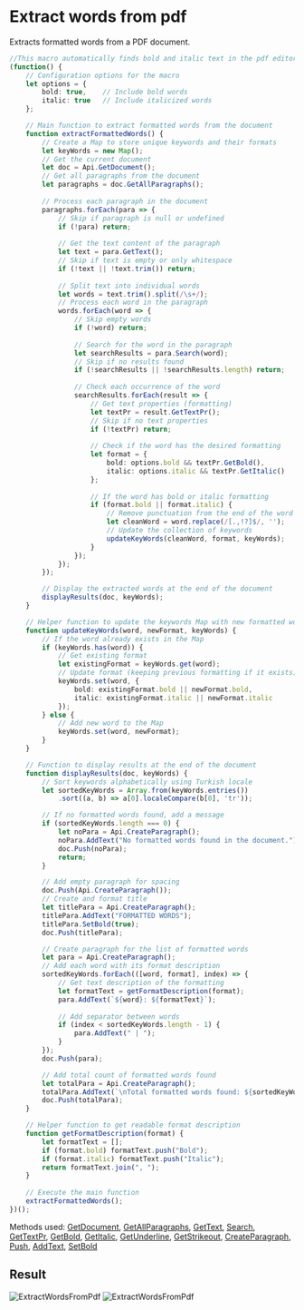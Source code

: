 # Extract words from pdf

Extracts formatted words from a PDF document.

```ts
//This macro automatically finds bold and italic text in the pdf editor and adds it to the end of the document. You can optionally turn the desired font on and off.
(function() {
    // Configuration options for the macro
    let options = {
        bold: true,    // Include bold words
        italic: true   // Include italicized words
    };

    // Main function to extract formatted words from the document
    function extractFormattedWords() {
        // Create a Map to store unique keywords and their formats
        let keyWords = new Map();
        // Get the current document
        let doc = Api.GetDocument();
        // Get all paragraphs from the document
        let paragraphs = doc.GetAllParagraphs();
        
        // Process each paragraph in the document
        paragraphs.forEach(para => {
            // Skip if paragraph is null or undefined
            if (!para) return;
            
            // Get the text content of the paragraph
            let text = para.GetText();
            // Skip if text is empty or only whitespace
            if (!text || !text.trim()) return;
            
            // Split text into individual words
            let words = text.trim().split(/\s+/);
            // Process each word in the paragraph
            words.forEach(word => {
                // Skip empty words
                if (!word) return;
                
                // Search for the word in the paragraph
                let searchResults = para.Search(word);
                // Skip if no results found
                if (!searchResults || !searchResults.length) return;
                
                // Check each occurrence of the word
                searchResults.forEach(result => {
                    // Get text properties (formatting)
                    let textPr = result.GetTextPr();
                    // Skip if no text properties
                    if (!textPr) return;
                    
                    // Check if the word has the desired formatting
                    let format = {
                        bold: options.bold && textPr.GetBold(),
                        italic: options.italic && textPr.GetItalic()
                    };
                    
                    // If the word has bold or italic formatting
                    if (format.bold || format.italic) {
                        // Remove punctuation from the end of the word
                        let cleanWord = word.replace(/[.,!?]$/, '');
                        // Update the collection of keywords
                        updateKeyWords(cleanWord, format, keyWords);
                    }
                });
            });
        });

        // Display the extracted words at the end of the document
        displayResults(doc, keyWords);
    }

    // Helper function to update the keywords Map with new formatted words
    function updateKeyWords(word, newFormat, keyWords) {
        // If the word already exists in the Map
        if (keyWords.has(word)) {
            // Get existing format
            let existingFormat = keyWords.get(word);
            // Update format (keeping previous formatting if it exists)
            keyWords.set(word, {
                bold: existingFormat.bold || newFormat.bold,
                italic: existingFormat.italic || newFormat.italic
            });
        } else {
            // Add new word to the Map
            keyWords.set(word, newFormat);
        }
    }

    // Function to display results at the end of the document
    function displayResults(doc, keyWords) {
        // Sort keywords alphabetically using Turkish locale
        let sortedKeyWords = Array.from(keyWords.entries())
            .sort((a, b) => a[0].localeCompare(b[0], 'tr'));

        // If no formatted words found, add a message
        if (sortedKeyWords.length === 0) {
            let noPara = Api.CreateParagraph();
            noPara.AddText("No formatted words found in the document.");
            doc.Push(noPara);
            return;
        }

        // Add empty paragraph for spacing
        doc.Push(Api.CreateParagraph());
        // Create and format title
        let titlePara = Api.CreateParagraph();
        titlePara.AddText("FORMATTED WORDS");
        titlePara.SetBold(true);
        doc.Push(titlePara);

        // Create paragraph for the list of formatted words
        let para = Api.CreateParagraph();
        // Add each word with its format description
        sortedKeyWords.forEach(([word, format], index) => {
            // Get text description of the formatting
            let formatText = getFormatDescription(format);
            para.AddText(`${word}: ${formatText}`);
            
            // Add separator between words
            if (index < sortedKeyWords.length - 1) {
                para.AddText(" | ");
            }
        });
        doc.Push(para);

        // Add total count of formatted words found
        let totalPara = Api.CreateParagraph();
        totalPara.AddText(`\nTotal formatted words found: ${sortedKeyWords.length}`);
        doc.Push(totalPara);
    }

    // Helper function to get readable format description
    function getFormatDescription(format) {
        let formatText = [];
        if (format.bold) formatText.push("Bold");
        if (format.italic) formatText.push("Italic");
        return formatText.join(", ");
    }
    
    // Execute the main function
    extractFormattedWords();
})();
```

Methods used: [GetDocument](../../../../office-api/usage-api/text-document-api/Api/Methods/GetDocument.md), [GetAllParagraphs](../../../../office-api/usage-api/text-document-api/ApiDocument/Methods/GetAllParagraphs.md), [GetText](../../../../office-api/usage-api/text-document-api/ApiParagraph/Methods/GetText.md), [Search](../../../../office-api/usage-api/text-document-api/ApiParagraph/Methods/Search.md), [GetTextPr](../../../../office-api/usage-api/text-document-api/ApiRange/Methods/GetTextPr.md), [GetBold](../../../../office-api/usage-api/text-document-api/ApiTextPr/Methods/GetBold.md), [GetItalic](../../../../office-api/usage-api/text-document-api/ApiTextPr/Methods/GetItalic.md), [GetUnderline](../../../../office-api/usage-api/text-document-api/ApiTextPr/Methods/GetUnderline.md), [GetStrikeout](../../../../office-api/usage-api/text-document-api/ApiTextPr/Methods/GetStrikeout.md), [CreateParagraph](../../../../office-api/usage-api/text-document-api/Api/Methods/CreateParagraph.md), [Push](../../../../office-api/usage-api/text-document-api/ApiDocument/Methods/Push.md), [AddText](../../../../office-api/usage-api/text-document-api/ApiParagraph/Methods/AddText.md), [SetBold](../../../../office-api/usage-api/text-document-api/ApiParagraph/Methods/SetBold.md)

## Result

![ExtractWordsFromPdf](/assets/images/plugins/extract-words-from-pdf.png#gh-light-mode-only)
![ExtractWordsFromPdf](/assets/images/plugins/extract-words-from-pdf.dark.png#gh-dark-mode-only)
